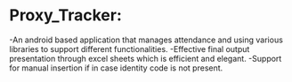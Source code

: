 # Proxy_Tracker:
-An android based application that manages attendance and using various libraries to support different functionalities.
-Effective final output presentation through excel sheets which is efficient and elegant.
-Support for manual insertion if in case identity code is not present.
